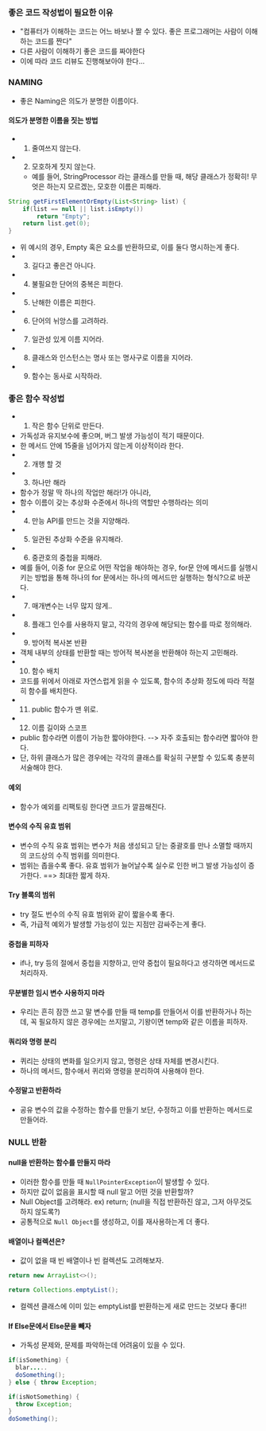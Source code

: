 
### 좋은 코드 작성법이 필요한 이유
- "컴퓨터가 이해하는 코드는 어느 바보나 짤 수 있다. 좋은 프로그래머는 사람이 이해하는 코드를 짠다"
- 다른 사람이 이해하기 좋은 코드를 짜야한다
- 이에 따라 코드 리뷰도 진행해보아야 한다... 

### NAMING
- 좋은 Naming은 의도가 분명한 이름이다.

#### 의도가 분명한 이름을 짓는 방법
- 1. 줄여쓰지 않는다. 
- 2. 모호하게 짓지 않는다. 
  - 예를 들어, StringProcessor 라는 클래스를 만들 때, 해당 클래스가 정확히! 무엇은 하는지 모르겠는, 모호한 이름은 피해라. 
```Java
String getFirstElementOrEmpty(List<String> list) {
    if(list == null || list.isEmpty()) 
        return "Empty";
    return list.get(0);
}
```
- 위 예시의 경우, Empty 혹은 요소를 반환하므로, 이를 둘다 명시하는게 좋다. 
- 3. 길다고 좋은건 아니다. 
- 4. 불필요한 단어의 중복은 피한다. 
- 5. 난해한 이름은 피한다. 
- 6. 단어의 뉘앙스를 고려하라. 
- 7. 일관성 있게 이름 지어라.
- 8. 클래스와 인스턴스는 명사 또는 명사구로 이름을 지어라.
- 9. 함수는 동사로 시작하라.

### 좋은 함수 작성법
- 1. 작은 함수 단위로 만든다.
- 가독성과 유지보수에 좋으며, 버그 발생 가능성이 적기 때문이다.  
- 한 메서드 안에 15줄을 넘어가지 않는게 이상적이라 한다. 
- 2. 개행 할 것
- 3. 하나만 해라
- 함수가 정말 딱 하나의 작업만 해라!가 아니라, 
- 함수 이름이 갖는 추상화 수준에서 하나의 역할만 수행하라는 의미
- 4. 만능 API를 만드는 것을 지양해라. 
- 5. 일관된 추상화 수준을 유지해라. 
- 6. 중관호의 중첩을 피해라. 
- 예를 들어, 이중 for 문으로 어떤 작업을 해야하는 경우, for문 안에 메서드를 실행시키는 방법을 통해 하나의 for 문에서는 하나의 메서드만 실행하는 형식?으로 바꾼다. 
- 7. 매개변수는 너무 많지 않게..
- 8. 플래그 인수를 사용하지 말고, 각각의 경우에 해당되는 함수를 따로 정의해라. 
- 9. 방어적 복사본 반환
- 객체 내부의 상태를 반환할 때는 방어적 복사본을 반환해야 하는지 고민해라. 
- 10. 함수 배치
- 코드를 위에서 아래로 자연스럽게 읽을 수 있도록, 함수의 추상화 정도에 따라 적절히 함수를 배치한다. 
- 11. public 함수가 맨 위로. 
- 12. 이름 길이와 스코프
- public 함수라면 이름이 가능한 짧아야한다. --> 자주 호출되는 함수라면 짧아야 한다. 
- 단, 하위 클래스가 많은 경우에는 각각의 클래스를 확실히 구분할 수 있도록 충분히 서술해야 한다. 

#### 예외
- 함수가 예외를 리팩토링 한다면 코드가 깔끔해진다. 

#### 변수의 수직 유효 범위
- 변수의 수직 유효 범위는 변수가 처음 생성되고 닫는 중괄호를 만나 소멸할 때까지의 코드상의 수직 범위를 의미한다. 
- 범위는 좁을수록 좋다. 유효 범위가 늘어날수록 실수로 인한 버그 발생 가능성이 증가한다. ==> 최대한 짧게 하자. 

#### Try 블록의 범위 
- try 절도 번수의 수직 유효 범위와 같이 짧을수록 좋다. 
- 즉, 가급적 예외가 발생할 가능성이 있는 지점만 감싸주는게 좋다. 

#### 중첩을 피하자
- if나, try 등의 절에서 중첩을 지향하고, 만약 중첩이 필요하다고 생각하면 메서드로 처리하자. 

#### 무분별한 임시 변수 사용하지 마라
- 우리는 흔히 잠깐 쓰고 말 변수를 만들 때 temp를 만들어서 이를 반환하거나 하는데, 꼭 필요하지 않은 경우에는 쓰지말고, 기왕이면 temp와 같은 이름을 피하자.

#### 쿼리와 명령 분리
- 퀴리는 상태의 변화를 일으키지 않고, 명령은 상태 자체를 변경시킨다. 
- 하나의 메서드, 함수애서 퀴리와 명령을 분리하여 사용해야 한다. 

#### 수정말고 반환하라
- 공유 변수의 값을 수정하는 함수를 만들기 보단, 수정하고 이를 반환하는 메서드로 만들어라. 

### NULL 반환
#### null을 반환하는 함수를 만들지 마라
- 이러한 함수를 만들 때 `NullPointerException`이 발생할 수 있다. 
- 하지만 값이 없음을 표시할 때 null 말고 어떤 것을 반환할까? 
- Null Object를 고려해라. ex) return; (null을 직접 반환하진 않고, 그저 아무것도 하지 않도록?) 
- 공통적으로 `Null Object`를 생성하고, 이를 재사용하는게 더 좋다. 

#### 배열이나 컬렉션은?
- 값이 없을 때 빈 배열이나 빈 컬렉션도 고려해보자. 
```Java
return new ArrayList<>();

return Collections.emptyList(); 
```
- 컬렉션 클래스에 이미 있는 emptyList를 반환하는게 새로 만드는 것보다 좋다!! 

#### If Else문에서 Else문을 빼자
- 가독성 문제와, 문제를 파악하는데 어려움이 있을 수 있다. 
```Java
if(isSomething) {
  blar.....
  doSomething();
} else { throw Exception;
```

```Java
if(isNotSomething) {
  throw Exception;
} 
doSomething();
```
